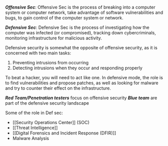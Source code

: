 ***Offensive Sec***: Offensive Sec is the process of breaking into a computer system or computer network, take advantage of software vulnerabilities and bugs, to gain control of the computer system or network.

***Defensive Sec***: Defensive Sec is the process of investigating how the computer was infected (or compromised), tracking down cybercriminals, monitoring infrastructure for malicious activity.

Defensive security is somewhat the opposite of offensive security, as it is concerned with two main tasks:  

1. Preventing intrusions from occurring
2. Detecting intrusions when they occur and responding properly

To beat a hacker, you will need to act like one. In defensive mode, the role is to find vulnerabilities and propose patches, as well as looking for malware and try to counter their effect on the infrastructure.

***Red Team/Penetration testers*** focus on offensive security
***Blue team*** are part of the defensive security landscape

Some of the role in Def sec:
- [[Security Operations Center]] (SOC)
- [[Threat Intelligence]]
- [[Digital Forensics and Incident Response (DFIR)]]
- Malware Analysis


